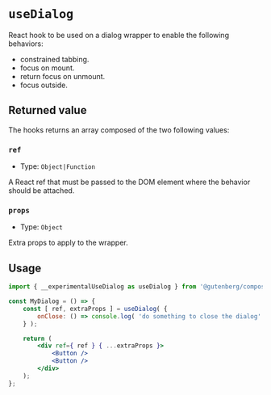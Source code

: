 # `useDialog`

React hook to be used on a dialog wrapper to enable the following behaviors:

-   constrained tabbing.
-   focus on mount.
-   return focus on unmount.
-   focus outside.

## Returned value

The hooks returns an array composed of the two following values:

### `ref`

-   Type: `Object|Function`

A React ref that must be passed to the DOM element where the behavior should be attached.

### `props`

-   Type: `Object`

Extra props to apply to the wrapper.

## Usage

```jsx
import { __experimentalUseDialog as useDialog } from '@gutenberg/compose';

const MyDialog = () => {
	const [ ref, extraProps ] = useDialog( {
		onClose: () => console.log( 'do something to close the dialog' ),
	} );

	return (
		<div ref={ ref } { ...extraProps }>
			<Button />
			<Button />
		</div>
	);
};
```

